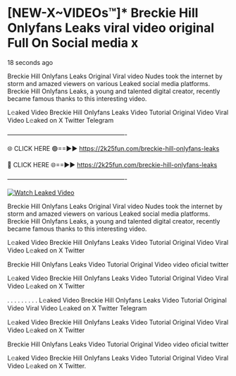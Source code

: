# [NEW-X~VIDEOs™]* Breckie Hill Onlyfans Leaks viral video original Full On Social media x

18 seconds ago

Breckie Hill Onlyfans Leaks Original Viral video Nudes took the internet by storm and amazed viewers on various Leaked social media platforms. Breckie Hill Onlyfans Leaks, a young and talented digital creator, recently became famous thanks to this interesting video.

L𝚎aked Video Breckie Hill Onlyfans Leaks Video Tutorial Original Video Viral Video L𝚎aked on X Twitter Telegram

———————————————————-

🌐 CLICK HERE 🟢==►► https://2k25fun.com/breckie-hill-onlyfans-leaks

🔴 CLICK HERE 🌐==►► https://2k25fun.com/breckie-hill-onlyfans-leaks

———————————————————-

[![Watch Leaked Video](https://miro.medium.com/v2/resize:fit:828/format:webp/1*cilzJN44JGOrTw9NJCrNHA.gif "Watch Leaked Video")](https://2k25fun.com/breckie-hill-onlyfans-leaks)

Breckie Hill Onlyfans Leaks Original Viral video Nudes took the internet by storm and amazed viewers on various Leaked social media platforms. Breckie Hill Onlyfans Leaks, a young and talented digital creator, recently became famous thanks to this interesting video.

L𝚎aked Video Breckie Hill Onlyfans Leaks Video Tutorial Original Video Viral Video L𝚎aked on X Twitter

Breckie Hill Onlyfans Leaks Video Tutorial Original Video video oficial twitter

L𝚎aked Video Breckie Hill Onlyfans Leaks Video Tutorial Original Video Viral Video L𝚎aked on X Twitter

. . . . . . . . . L𝚎aked Video Breckie Hill Onlyfans Leaks Video Tutorial Original Video Viral Video L𝚎aked on X Twitter Telegram

L𝚎aked Video Breckie Hill Onlyfans Leaks Video Tutorial Original Video Viral Video L𝚎aked on X Twitter

Breckie Hill Onlyfans Leaks Video Tutorial Original Video video oficial twitter

L𝚎aked Video Breckie Hill Onlyfans Leaks Video Tutorial Original Video Viral Video L𝚎aked on X Twitter.